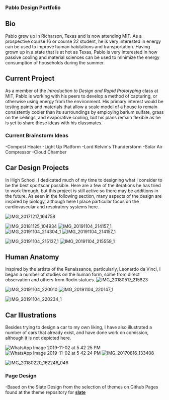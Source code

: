 ### Pablo Design Portfolio
## Bio
Pablo grew up in Richarson, Texas and is now attending MIT. As a prospective course 16 or course 22 student,
he is very interested in energy can be used to improve human habitations and transportation. Having grown up in
a state that is at hot as Texas, Pablo is very interested in how passive cooling and material sciences can
be used to minimize the energy consumption of households during the summer.

## Current Project
As a member of the _Introduction to Design and Rapid Prototyping_ class at MIT, Pablo is working with his peers to 
develop a method of capturing, or otherwise using energy from the environment. His primary interest would be testing
paints and materials that allow a scale model of a house to remain consistently cooler than its surroundings by employing barium
sulfate, grass on the ceilings, and evaporative cooling, but his plans remain flexible as he is yet to share these ideas with his classmates.

### Current Brainstorm Ideas
-Compost Heater
-Light Up Platform
-Lord Kelvin's Thunderstorm
-Solar Air Compressor
-Cloud Chamber



## Car Design Projects
In High School, I dedicated much of my time to designing what I consider to be the best sportscar possible. Here are a few of the iterations
he has tried to work through, but this project is still active so there may be additions in the future. As seen in the following section, many aspects of the design are inspired by biology, although here I place particular focus on the cardiovascular and respiratory systems here.


![IMG_20171217_164758](https://user-images.githubusercontent.com/90800298/133950299-6e2de63c-44bd-4f93-af16-a6f2a8778203.jpg)


![IMG_20181125_104934](https://user-images.githubusercontent.com/90800298/133950224-35cc7b0a-0dea-495d-a8ae-a7fa4332e712.jpg)
![IMG_20191104_214157_1](https://user-images.githubusercontent.com/90800298/133950116-2d76ab02-528a-46bb-acc2-2034e4aeacaa.jpg)
![IMG_20191104_214304_1](https://user-images.githubusercontent.com/90800298/133950231-47efc970-78a2-4309-a81f-1f1884507f76.jpg)
![IMG_20191104_214157_1](https://user-images.githubusercontent.com/90800298/133950235-036bada8-f5f9-4866-bb8d-c8de140f8f07.jpg)

![IMG_20191104_215137_1](https://user-images.githubusercontent.com/90800298/133950239-a2f5672b-f225-476d-b2ad-010def3a16be.jpg)
![IMG_20191104_215559_1](https://user-images.githubusercontent.com/90800298/133950243-c55e72c7-10aa-414d-8b42-d5e6e3470b76.jpg)

## Human Anatomy
Inspired by the artists of the Renaissance, particularly, Leonardo da Vinci, I began a number of studies on the human form, some from
direct observation and others from Rodin statues.
![IMG_20180517_215823](https://user-images.githubusercontent.com/90800298/133950316-a32b9df8-fc8d-49a0-8b44-c1be97d75d91.jpg)

![IMG_20191104_220010](https://user-images.githubusercontent.com/90800298/133950253-9649a6ba-3075-4cdc-b569-3e29e79b2c30.jpg)
![IMG_20191104_220147_1](https://user-images.githubusercontent.com/90800298/133950261-c6f8ed39-bb19-4834-b12c-335e13035c7f.jpg)


![IMG_20191104_220234_1](https://user-images.githubusercontent.com/90800298/133950264-f8e32486-0cc8-47d0-8cba-f114e41c36f6.jpg)
## Car Illustrations
Besides trying to design a car to my own liking, I have also illustrated a number of cars that already exist, and have done work on comission, although it is not depicted here.

![WhatsApp Image 2019-11-02 at 5 42 25 PM](https://user-images.githubusercontent.com/90800298/133950275-e0def994-036f-4abc-bb8a-29f5d73f8b36.jpeg)
![WhatsApp Image 2019-11-02 at 5 42 24 PM](https://user-images.githubusercontent.com/90800298/133950283-a8446652-f971-40eb-91b6-c581c59420bb.jpeg)
![IMG_20170816_133408](https://user-images.githubusercontent.com/90800298/133950292-c20a9572-5a9b-4281-b87f-22cf1a958323.jpg)

![IMG_20180220_162246_046](https://user-images.githubusercontent.com/90800298/133950312-9def02be-20fa-49dc-be8c-b70809aeb1a4.jpg)



### Page Design
-Based on the Slate Design from the selection of themes on Github Pages found at the theme repository for [**slate**](https://github.com/pages-themes/slate)
